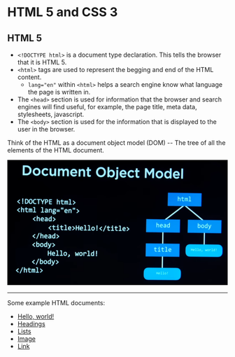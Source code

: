 # HTML 5 and CSS 3

## HTML 5

- `<!DOCTYPE html>` is a document type declaration. This tells the browser that it is HTML 5.
- `<html>` tags are used to represent the begging and end of the HTML content.
  - `lang="en"` within `<html>` helps a search engine know what language the page is written in.
- The `<head>` section is used for information that the browser and search engines will find useful, for example, the page title, meta data, stylesheets, javascript.
- The `<body>` section is used for the information that is displayed to the user in the browser.

Think of the HTML as a document object model (DOM) -- The tree of all the elements of the HTML document.

<img src="00%20-%20HTML%20and%20CSS/images/dom.png">

---

Some example HTML documents:

- <a href="./00 - HTML and CSS/00 - Hello, world.html">Hello, world!</a>
- <a href="./00 - HTML and CSS/01 - Headings.html">Headings</a>
- <a href="./00 - HTML and CSS/02 - Lists.html">Lists</a>
- <a href="./00 - HTML and CSS/03 - Image.html">Image</a>
- <a href="./00 - HTML and CSS/04 - Link.html">Link</a>
  